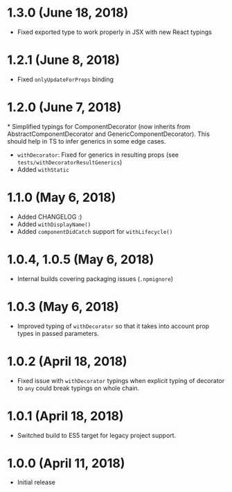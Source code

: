 # 1.3.0 (June 18, 2018)

- Fixed exported type to work properly in JSX with new React typings

# 1.2.1 (June 8, 2018)

- Fixed `onlyUpdateForProps` binding

# 1.2.0 (June 7, 2018)

\* Simplified typings for ComponentDecorator (now inherits from
AbstractComponentDecorator and GenericComponentDecorator). This should help in
TS to infer generics in some edge cases.

- `withDecorator`: Fixed for generics in resulting props (see
  `tests/withDecoratorResultGenerics`)
- Added `withStatic`

# 1.1.0 (May 6, 2018)

- Added CHANGELOG :)
- Added `withDisplayName()`
- Added `componentDidCatch` support for `withLifecycle()`

# 1.0.4, 1.0.5 (May 6, 2018)

- Internal builds covering packaging issues (`.npmignore`)

# 1.0.3 (May 6, 2018)

- Improved typing of `withDecorator` so that it takes into account prop types in
  passed parameters.

# 1.0.2 (April 18, 2018)

- Fixed issue with `withDecorator` typings when explicit typing of decorator to
  `any` could break typings on whole chain.

# 1.0.1 (April 18, 2018)

- Switched build to ES5 target for legacy project support.

# 1.0.0 (April 11, 2018)

- Initial release
